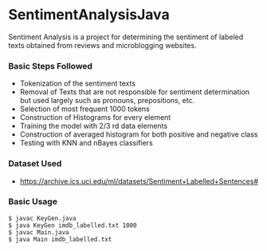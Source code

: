 # SentimentAnalysisJava

Sentiment Analysis is a project for determining the sentiment of labeled texts obtained from reviews and microblogging websites.

### Basic Steps Followed

* Tokenization of the sentiment texts
* Removal of Texts that are not responsible for sentiment determination but used largely such as pronouns, prepositions, etc.
* Selection of most frequent 1000 tokens
* Construction of Histograms for every element
* Training the model with 2/3 rd data elements
* Construction of averaged histogram for both positive and negative class
* Testing with KNN and nBayes classifiers

### Dataset Used

* https://archive.ics.uci.edu/ml/datasets/Sentiment+Labelled+Sentences#

### Basic Usage

```
$ javac KeyGen.java
$ java KeyGen imdb_labelled.txt 1000
$ javac Main.java
$ java Main imdb_labelled.txt 
```
